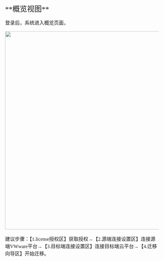 

 <p id="概览视图"></p>
 <font face="方正正黑简体" size=5 >**概览视图**  </font> 
 </br></br>
<font face="中易宋体" size=3>登录后，系统进入概览页面，</font>
</br></br>
<img src="https://oneprocloud.oss-cn-beijing.aliyuncs.com/images/image_hm_saas/5.png" width="650">
</br>
<font face="中易宋体" size=3></br>建议步骤：【1.license授权区】获取授权→【2.源端连接设置区】连接源端VWware平台→【3.目标端连接设置区】连接目标端云平台→【4.迁移向导区】开始迁移。</font>
 
